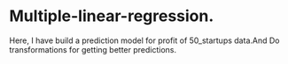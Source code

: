 # Multiple-linear-regression.
Here, I have build a prediction model for profit of 50_startups data.And  Do transformations for getting better predictions.
